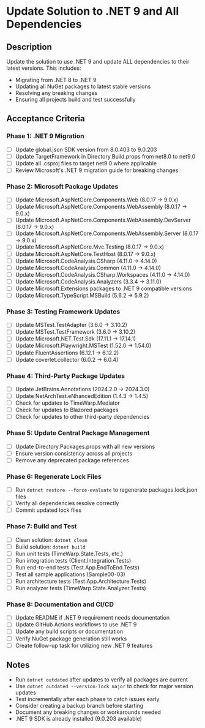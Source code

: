 # Update Solution to .NET 9 and All Dependencies

## Description
Update the solution to use .NET 9 and update ALL dependencies to their latest versions. This includes:
- Migrating from .NET 8 to .NET 9
- Updating all NuGet packages to latest stable versions
- Resolving any breaking changes
- Ensuring all projects build and test successfully

## Acceptance Criteria

### Phase 1: .NET 9 Migration
- [ ] Update global.json SDK version from 8.0.403 to 9.0.203
- [ ] Update TargetFramework in Directory.Build.props from net8.0 to net9.0
- [ ] Update all .csproj files to target net9.0 where applicable
- [ ] Review Microsoft's .NET 9 migration guide for breaking changes

### Phase 2: Microsoft Package Updates
- [ ] Update Microsoft.AspNetCore.Components.Web (8.0.17 → 9.0.x)
- [ ] Update Microsoft.AspNetCore.Components.WebAssembly (8.0.17 → 9.0.x)
- [ ] Update Microsoft.AspNetCore.Components.WebAssembly.DevServer (8.0.17 → 9.0.x)
- [ ] Update Microsoft.AspNetCore.Components.WebAssembly.Server (8.0.17 → 9.0.x)
- [ ] Update Microsoft.AspNetCore.Mvc.Testing (8.0.17 → 9.0.x)
- [ ] Update Microsoft.AspNetCore.TestHost (8.0.17 → 9.0.x)
- [ ] Update Microsoft.CodeAnalysis.CSharp (4.11.0 → 4.14.0)
- [ ] Update Microsoft.CodeAnalysis.Common (4.11.0 → 4.14.0)
- [ ] Update Microsoft.CodeAnalysis.CSharp.Workspaces (4.11.0 → 4.14.0)
- [ ] Update Microsoft.CodeAnalysis.Analyzers (3.3.4 → 3.11.0)
- [ ] Update Microsoft.Extensions packages to .NET 9 compatible versions
- [ ] Update Microsoft.TypeScript.MSBuild (5.6.2 → 5.9.2)

### Phase 3: Testing Framework Updates
- [ ] Update MSTest.TestAdapter (3.6.0 → 3.10.2)
- [ ] Update MSTest.TestFramework (3.6.0 → 3.10.2)
- [ ] Update Microsoft.NET.Test.Sdk (17.11.1 → 17.14.1)
- [ ] Update Microsoft.Playwright.MSTest (1.52.0 → 1.54.0)
- [ ] Update FluentAssertions (6.12.1 → 6.12.2)
- [ ] Update coverlet.collector (6.0.2 → 6.0.4)

### Phase 4: Third-Party Package Updates
- [ ] Update JetBrains.Annotations (2024.2.0 → 2024.3.0)
- [ ] Update NetArchTest.eNhancedEdition (1.4.3 → 1.4.5)
- [ ] Check for updates to TimeWarp.Mediator
- [ ] Check for updates to Blazored packages
- [ ] Check for updates to other third-party dependencies

### Phase 5: Update Central Package Management
- [ ] Update Directory.Packages.props with all new versions
- [ ] Ensure version consistency across all projects
- [ ] Remove any deprecated package references

### Phase 6: Regenerate Lock Files
- [ ] Run `dotnet restore --force-evaluate` to regenerate packages.lock.json files
- [ ] Verify all dependencies resolve correctly
- [ ] Commit updated lock files

### Phase 7: Build and Test
- [ ] Clean solution: `dotnet clean`
- [ ] Build solution: `dotnet build`
- [ ] Run unit tests (TimeWarp.State.Tests, etc.)
- [ ] Run integration tests (Client.Integration.Tests)
- [ ] Run end-to-end tests (Test.App.EndToEnd.Tests)
- [ ] Test all sample applications (Sample00-03)
- [ ] Run architecture tests (Test.App.Architecture.Tests)
- [ ] Run analyzer tests (TimeWarp.State.Analyzer.Tests)

### Phase 8: Documentation and CI/CD
- [ ] Update README if .NET 9 requirement needs documentation
- [ ] Update GitHub Actions workflows to use .NET 9
- [ ] Update any build scripts or documentation
- [ ] Verify NuGet package generation still works
- [ ] Create follow-up task for utilizing new .NET 9 features

## Notes
- Run `dotnet outdated` after updates to verify all packages are current
- Use `dotnet outdated --version-lock major` to check for major version updates
- Test incrementally after each phase to catch issues early
- Consider creating a backup branch before starting
- Document any breaking changes or workarounds needed
- .NET 9 SDK is already installed (9.0.203 available)
